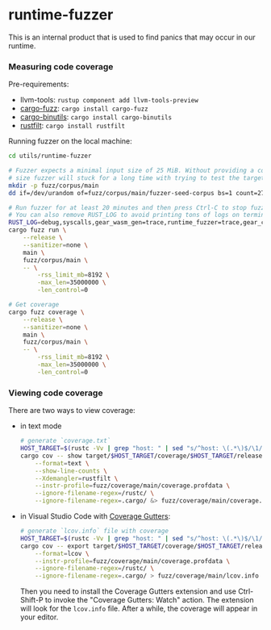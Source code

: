 # runtime-fuzzer

This is an internal product that is used to find panics that may occur in our runtime.

### Measuring code coverage

Pre-requirements:

- llvm-tools: `rustup component add llvm-tools-preview`
- [cargo-fuzz](https://github.com/rust-fuzz/cargo-fuzz): `cargo install cargo-fuzz`
- [cargo-binutils](https://github.com/rust-embedded/cargo-binutils): `cargo install cargo-binutils`
- [rustfilt](https://github.com/luser/rustfilt): `cargo install rustfilt`

Running fuzzer on the local machine:

```bash
cd utils/runtime-fuzzer

# Fuzzer expects a minimal input size of 25 MiB. Without providing a corpus of the same or larger
# size fuzzer will stuck for a long time with trying to test the target using 0..100 bytes.
mkdir -p fuzz/corpus/main
dd if=/dev/urandom of=fuzz/corpus/main/fuzzer-seed-corpus bs=1 count=27000000

# Run fuzzer for at least 20 minutes and then press Ctrl-C to stop fuzzing.
# You can also remove RUST_LOG to avoid printing tons of logs on terminal.
RUST_LOG=debug,syscalls,gear_wasm_gen=trace,runtime_fuzzer=trace,gear_core_backend=trace \
cargo fuzz run \
    --release \
    --sanitizer=none \
    main \
    fuzz/corpus/main \
    -- \
        -rss_limit_mb=8192 \
        -max_len=35000000 \
        -len_control=0

# Get coverage
cargo fuzz coverage \
    --release \
    --sanitizer=none \
    main \
    fuzz/corpus/main \
    -- \
        -rss_limit_mb=8192 \
        -max_len=35000000 \
        -len_control=0
```

### Viewing code coverage

There are two ways to view coverage:

- in text mode

  ```bash
  # generate `coverage.txt`
  HOST_TARGET=$(rustc -Vv | grep "host: " | sed "s/^host: \(.*\)$/\1/")
  cargo cov -- show target/$HOST_TARGET/coverage/$HOST_TARGET/release/main \
      --format=text \
      --show-line-counts \
      --Xdemangler=rustfilt \
      --instr-profile=fuzz/coverage/main/coverage.profdata \
      --ignore-filename-regex=/rustc/ \
      --ignore-filename-regex=.cargo/ &> fuzz/coverage/main/coverage.txt
   ```

- in Visual Studio Code
  with [Coverage Gutters](https://marketplace.visualstudio.com/items?itemName=ryanluker.vscode-coverage-gutters):

  ```bash
  # generate `lcov.info` file with coverage
  HOST_TARGET=$(rustc -Vv | grep "host: " | sed "s/^host: \(.*\)$/\1/")
  cargo cov -- export target/$HOST_TARGET/coverage/$HOST_TARGET/release/main \
      --format=lcov \
      --instr-profile=fuzz/coverage/main/coverage.profdata \
      --ignore-filename-regex=/rustc/ \
      --ignore-filename-regex=.cargo/ > fuzz/coverage/main/lcov.info
  ```

  Then you need to install the Coverage Gutters extension and use Ctrl-Shift-P to invoke the "Coverage Gutters: Watch"
  action. The extension will look for the `lcov.info` file. After a while, the coverage will appear in your editor.
